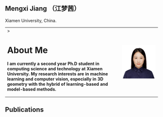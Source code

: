 ## Mengxi Jiang （江梦茜）
Xiamen University, China.
<table border="0">
  <tr>
    <td width="75%" align="left">>
      <h1>About Me</h1>
      <p><b>I am currently a second year Ph.D student in computing science and technology at Xiamen University. My research interests are in machine learning and computer vision, especially in 3D geometry with the hybrid of learning-based and model-based methods.</b></p>    </td>
    <td width="35%">
      <img src="jiangmengxi.jpg" width="100%">  
    </td>
  </tr>
</table>

## Publications
